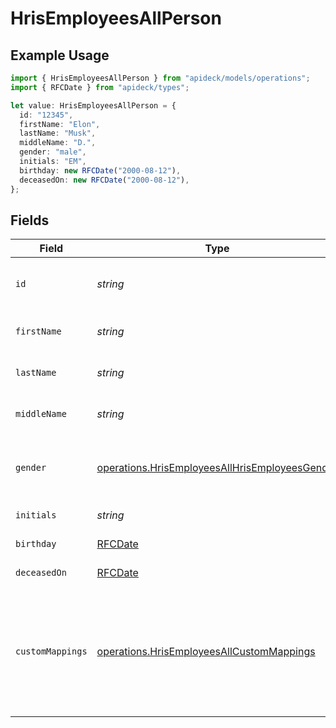 # HrisEmployeesAllPerson

## Example Usage

```typescript
import { HrisEmployeesAllPerson } from "apideck/models/operations";
import { RFCDate } from "apideck/types";

let value: HrisEmployeesAllPerson = {
  id: "12345",
  firstName: "Elon",
  lastName: "Musk",
  middleName: "D.",
  gender: "male",
  initials: "EM",
  birthday: new RFCDate("2000-08-12"),
  deceasedOn: new RFCDate("2000-08-12"),
};
```

## Fields

| Field                                                                                                            | Type                                                                                                             | Required                                                                                                         | Description                                                                                                      | Example                                                                                                          |
| ---------------------------------------------------------------------------------------------------------------- | ---------------------------------------------------------------------------------------------------------------- | ---------------------------------------------------------------------------------------------------------------- | ---------------------------------------------------------------------------------------------------------------- | ---------------------------------------------------------------------------------------------------------------- |
| `id`                                                                                                             | *string*                                                                                                         | :heavy_minus_sign:                                                                                               | A unique identifier for an object.                                                                               | 12345                                                                                                            |
| `firstName`                                                                                                      | *string*                                                                                                         | :heavy_minus_sign:                                                                                               | The first name of the person.                                                                                    | Elon                                                                                                             |
| `lastName`                                                                                                       | *string*                                                                                                         | :heavy_minus_sign:                                                                                               | The last name of the person.                                                                                     | Musk                                                                                                             |
| `middleName`                                                                                                     | *string*                                                                                                         | :heavy_minus_sign:                                                                                               | Middle name of the person.                                                                                       | D.                                                                                                               |
| `gender`                                                                                                         | [operations.HrisEmployeesAllHrisEmployeesGender](../../models/operations/hrisemployeesallhrisemployeesgender.md) | :heavy_minus_sign:                                                                                               | The gender represents the gender identity of a person.                                                           | male                                                                                                             |
| `initials`                                                                                                       | *string*                                                                                                         | :heavy_minus_sign:                                                                                               | Initials of the person                                                                                           | EM                                                                                                               |
| `birthday`                                                                                                       | [RFCDate](../../types/rfcdate.md)                                                                                | :heavy_minus_sign:                                                                                               | Date of birth                                                                                                    | 2000-08-12                                                                                                       |
| `deceasedOn`                                                                                                     | [RFCDate](../../types/rfcdate.md)                                                                                | :heavy_minus_sign:                                                                                               | Date of death                                                                                                    | 2000-08-12                                                                                                       |
| `customMappings`                                                                                                 | [operations.HrisEmployeesAllCustomMappings](../../models/operations/hrisemployeesallcustommappings.md)           | :heavy_minus_sign:                                                                                               | When custom mappings are configured on the resource, the result is included here.                                |                                                                                                                  |